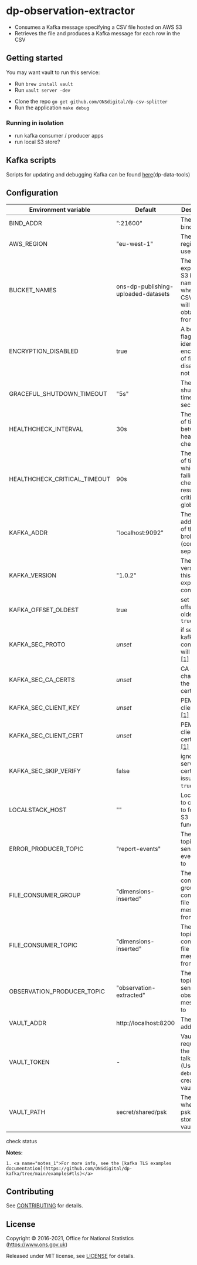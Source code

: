 # dp-observation-extractor

* Consumes a Kafka message specifying a CSV file hosted on AWS S3
* Retrieves the file and produces a Kafka message for each row in the CSV

## Getting started

You may want vault to run this service:

- Run `brew install vault`
- Run `vault server -dev`

* Clone the repo `go get github.com/ONSdigital/dp-csv-splitter`
* Run the application `make debug`

### Running in isolation
* run kafka consumer / producer apps
* run local S3 store?

## Kafka scripts

Scripts for updating and debugging Kafka can be found [here](https://github.com/ONSdigital/dp-data-tools)(dp-data-tools)

## Configuration

| Environment variable         | Default                             | Description
| ---------------------------- | ----------------------------------- | ----------------------------------------------------
| BIND_ADDR                    | ":21600"                            | The port to bind to
| AWS_REGION                   | "eu-west-1"                         | The AWS region to use
| BUCKET_NAMES                 | ons-dp-publishing-uploaded-datasets | The expected S3 bucket names where the CSV files will be obtained from
| ENCRYPTION_DISABLED          | true                                | A boolean flag to identify if encryption of files is disabled or not
| GRACEFUL_SHUTDOWN_TIMEOUT    | "5s"                                | The shutdown timeout in seconds
| HEALTHCHECK_INTERVAL         | 30s                                 | The period of time between health checks
| HEALTHCHECK_CRITICAL_TIMEOUT | 90s                                 | The period of time after which failing checks will result in critical global 
| KAFKA_ADDR                   | "localhost:9092"                    | The addresses of the Kafka brokers (comma-separated)
| KAFKA_VERSION                | "1.0.2"                             | The kafka version that this service expects to connect to
| KAFKA_OFFSET_OLDEST          | true                                | set kafka offset to be oldest if `true`
| KAFKA_SEC_PROTO              | _unset_                             | if set to `TLS`, kafka connections will use TLS [[1]](#notes_1)
| KAFKA_SEC_CA_CERTS           | _unset_                             | CA cert chain for the server cert [[1]](#notes_1)
| KAFKA_SEC_CLIENT_KEY         | _unset_                             | PEM for the client key [[1]](#notes_1)
| KAFKA_SEC_CLIENT_CERT        | _unset_                             | PEM for the client certificate [[1]](#notes_1)
| KAFKA_SEC_SKIP_VERIFY        | false                               | ignores server certificate issues if `true` [[1]](#notes_1)
| LOCALSTACK_HOST              | ""                                  | Localstack to connect to for local S3 functionality
| ERROR_PRODUCER_TOPIC         | "report-events"                     | The Kafka topic to send report event errors to
| FILE_CONSUMER_GROUP          | "dimensions-inserted"               | The Kafka consumer group to consume file messages from
| FILE_CONSUMER_TOPIC          | "dimensions-inserted"               | The Kafka topic to consume file messages from
| OBSERVATION_PRODUCER_TOPIC   | "observation-extracted"             | The Kafka topic to send the observation messages to
| VAULT_ADDR                   | http://localhost:8200               | The vault address
| VAULT_TOKEN                  | -                                   | Vault token required for the client to talk to vault. (Use `make debug` to create a vault token)
| VAULT_PATH                   | secret/shared/psk                   | The path where the psks will be stored in for vault
check status

**Notes:**

 	1. <a name="notes_1">For more info, see the [kafka TLS examples documentation](https://github.com/ONSdigital/dp-kafka/tree/main/examples#tls)</a>

## Contributing

See [CONTRIBUTING](CONTRIBUTING.md) for details.

## License

Copyright © 2016-2021, Office for National Statistics (https://www.ons.gov.uk)

Released under MIT license, see [LICENSE](LICENSE.md) for details.
